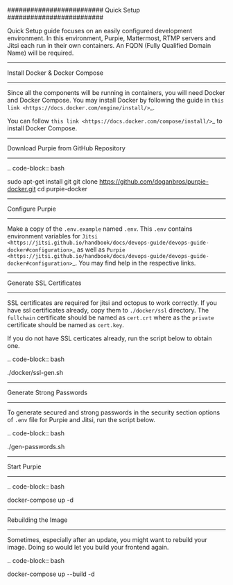
#########################
Quick Setup
#########################

Quick Setup guide focuses on an easily configured development environment. In this environment, Purpie, Mattermost, RTMP servers and Jitsi each run in their own containers. An FQDN (Fully Qualified Domain Name) will be required.


***************************************
Install Docker & Docker Compose
***************************************

Since all the components will be running in containers, you will need Docker and Docker Compose. You may install Docker by following the guide in `this link <https://docs.docker.com/engine/install/>`_.
  
You can follow `this link <https://docs.docker.com/compose/install/>`_ to install Docker Compose.
 
***************************************
Download Purpie from GitHub Repository
***************************************

.. code-block:: bash

  sudo apt-get install git
  git clone https://github.com/doganbros/purpie-docker.git
  cd purpie-docker
  
***************************************
Configure Purpie
***************************************

Make a copy of the ``.env.example`` named ``.env``. This ``.env`` contains environment variables for `Jitsi <https://jitsi.github.io/handbook/docs/devops-guide/devops-guide-docker#configuration>`_ as well as `Purpie <https://jitsi.github.io/handbook/docs/devops-guide/devops-guide-docker#configuration>`_. You may find help in the respective links.


***************************************
Generate SSL Certificates
***************************************

SSL certificates are required for jitsi and octopus to work correctly. If you have ssl certificates already, copy them to ``./docker/ssl`` directory. The ``fullchain`` certificate should be named as ``cert.crt`` where as the ``private`` certificate should be named as ``cert.key``.

If you do not have SSL certicates already, run the script below to obtain one.

.. code-block:: bash

  ./docker/ssl-gen.sh


***************************************
Generate Strong Passwords
***************************************
To generate secured and strong passwords in the security section options of ``.env`` file for Purpie and Jitsi, run the script below.

.. code-block:: bash

  ./gen-passwords.sh
 
***************************************
Start Purpie
***************************************

.. code-block:: bash

  docker-compose up -d
  
***************************************
Rebuilding the Image
***************************************
Sometimes, especially after an update, you might want to rebuild your image. Doing so would let you build your frontend again.

.. code-block:: bash

  docker-compose up --build -d
